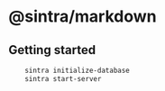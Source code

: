 
# @sintra/markdown

## Getting started

```bash
    sintra initialize-database
    sintra start-server
```
